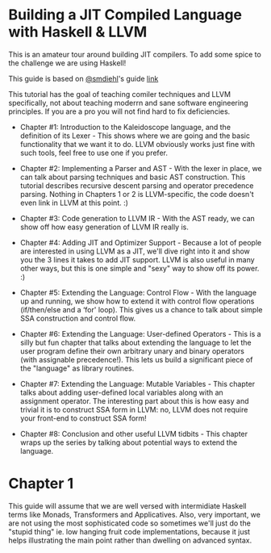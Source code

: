 # Building a JIT Compiled Language with Haskell & LLVM

This is an amateur tour around building JIT compilers. To add some spice to the challenge we are using Haskell! 

This guide is based on [@smdiehl](https://twitter.com/smdiehl)'s guide [link](https://www.stephendiehl.com/llvm/)

This tutorial has the goal of teaching comiler techniques and LLVM specifically, not about teaching moderrn and sane software engineering principles. If you are a pro you will not find hard to fix deficiencies. 

- Chapter #1: Introduction to the Kaleidoscope language, and the definition of its Lexer - This shows where we are going and the basic functionality that we want it to do. LLVM obviously works just fine with such tools, feel free to use one if you prefer.

- Chapter #2: Implementing a Parser and AST - With the lexer in place, we can talk about parsing techniques and basic AST construction. This tutorial describes recursive descent parsing and operator precedence parsing. Nothing in Chapters 1 or 2 is LLVM-specific, the code doesn't even link in LLVM at this point. :)

- Chapter #3: Code generation to LLVM IR - With the AST ready, we can show off how easy generation of LLVM IR really is.

- Chapter #4: Adding JIT and Optimizer Support - Because a lot of people are interested in using LLVM as a JIT, we'll dive right into it and show you the 3 lines it takes to add JIT support. LLVM is also useful in many other ways, but this is one simple and "sexy" way to show off its power. :)

- Chapter #5: Extending the Language: Control Flow - With the language up and running, we show how to extend it with control flow operations (if/then/else and a ‘for' loop). This gives us a chance to talk about simple SSA construction and control flow.

- Chapter #6: Extending the Language: User-defined Operators - This is a silly but fun chapter that talks about extending the language to let the user program define their own arbitrary unary and binary operators (with assignable precedence!). This lets us build a significant piece of the "language" as library routines.

- Chapter #7: Extending the Language: Mutable Variables - This chapter talks about adding user-defined local variables along with an assignment operator. The interesting part about this is how easy and trivial it is to construct SSA form in LLVM: no, LLVM does not require your front-end to construct SSA form!

- Chapter #8: Conclusion and other useful LLVM tidbits - This chapter wraps up the series by talking about potential ways to extend the language.

# Chapter 1

This guide will assume that we are well versed with intermidiate Haskell terms like Monads, Transformers and Applicatives. Also, very important, we are not using the most sophisticated code so sometimes we'll just do the "stupid thing" ie. low hanging fruit code implementations, because it just helps illustrating the main point rather than dwelling on advanced syntax.


